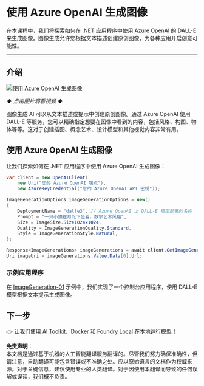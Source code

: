 # 使用 Azure OpenAI 生成图像

在本课程中，我们将探索如何在 .NET 应用程序中使用 Azure OpenAI 的 DALL-E 来生成图像。图像生成允许您根据文本描述创建原创图像，为各种应用开启创意可能性。

---

## 介绍

[![使用 Azure OpenAI 生成图像](https://img.youtube.com/vi/ru3U8MHbFFI/0.jpg)](https://youtu.be/ru3U8MHbFFI?feature=shared)

_⬆️ 点击图片观看视频 ⬆️_

图像生成 AI 可以从文本描述或提示中创建原创图像。通过 Azure OpenAI 使用 DALL-E 等服务，您可以精确指定想要在图像中看到的内容，包括风格、构图、物体等等。这对于创建插图、概念艺术、设计模型和其他视觉内容非常有用。

## 使用 Azure OpenAI 生成图像

让我们探索如何在 .NET 应用程序中使用 Azure OpenAI 生成图像：

```csharp
var client = new OpenAIClient(
    new Uri("您的 Azure OpenAI 端点"), 
    new AzureKeyCredential("您的 Azure OpenAI API 密钥"));

ImageGenerationOptions imageGenerationOptions = new()
{
    DeploymentName = "dalle3", // Azure OpenAI 上 DALL-E 模型部署的名称
    Prompt = "一只小猫在月光下坐着，数字艺术风格",
    Size = ImageSize.Size1024x1024,
    Quality = ImageGenerationQuality.Standard,
    Style = ImageGenerationStyle.Natural,
};

Response<ImageGenerations> imageGenerations = await client.GetImageGenerationsAsync(imageGenerationOptions);
Uri imageUri = imageGenerations.Value.Data[0].Url;
```

### 示例应用程序

在 [ImageGeneration-01](./src/ImageGeneration-01) 示例中，我们实现了一个控制台应用程序，使用 DALL-E 模型根据文本提示生成图像。

## 下一步

👉 [让我们使用 AI Toolkit、Docker 和 Foundry Local 在本地运行模型！](./06-LocalModelRunners.md)

**免责声明**：  
本文档是通过基于机器的人工智能翻译服务翻译的。尽管我们努力确保准确性，但请注意，自动翻译可能包含错误或不准确之处。应以原始语言的文档作为权威来源。对于关键信息，建议使用专业的人类翻译。对于因使用本翻译而导致的任何误解或误读，我们概不负责。